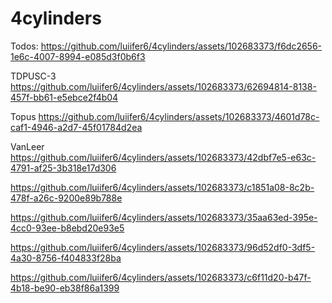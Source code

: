 # 4cylinders


Todos:
https://github.com/luiifer6/4cylinders/assets/102683373/f6dc2656-1e6c-4007-8994-e085d3f0b6f3



TDPUSC-3
https://github.com/luiifer6/4cylinders/assets/102683373/62694814-8138-457f-bb61-e5ebce2f4b04



Topus
https://github.com/luiifer6/4cylinders/assets/102683373/4601d78c-caf1-4946-a2d7-45f01784d2ea


VanLeer
https://github.com/luiifer6/4cylinders/assets/102683373/42dbf7e5-e63c-4791-af25-3b318e17d306




https://github.com/luiifer6/4cylinders/assets/102683373/c1851a08-8c2b-478f-a26c-9200e89b788e




https://github.com/luiifer6/4cylinders/assets/102683373/35aa63ed-395e-4cc0-93ee-b8ebd20e93e5




https://github.com/luiifer6/4cylinders/assets/102683373/96d52df0-3df5-4a30-8756-f404833f28ba



https://github.com/luiifer6/4cylinders/assets/102683373/c6f11d20-b47f-4b18-be90-eb38f86a1399


